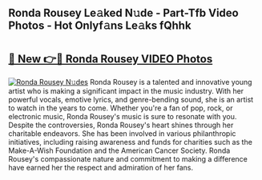 ## Ronda Rousey Le𝚊ked N𝚞de - Part-Tfb Video Photos - Hot Onlyf𝚊ns Le𝚊ks fQhhk

# <h2><a href="http://ac39202.deff.icu/?id=Ronda+Rousey">🔗 New 👉🔴 Ronda Rousey VIDEO Photos</a></h2>

[![Ronda Rousey N𝚞des](https://i.imgur.com/rIISA9y.gif)](http://ac39202.deff.icu/?id=Ronda+Rousey)
Ronda Rousey is a talented and innovative young artist who is making a significant impact in the music industry. With her powerful vocals, emotive lyrics, and genre-bending sound, she is an artist to watch in the years to come. Whether you're a fan of pop, rock, or electronic music, Ronda Rousey's music is sure to resonate with you. Despite the controversies, Ronda Rousey's heart shines through her charitable endeavors. She has been involved in various philanthropic initiatives, including raising awareness and funds for charities such as the Make-A-Wish Foundation and the American Cancer Society. Ronda Rousey's compassionate nature and commitment to making a difference have earned her the respect and admiration of her fans.
